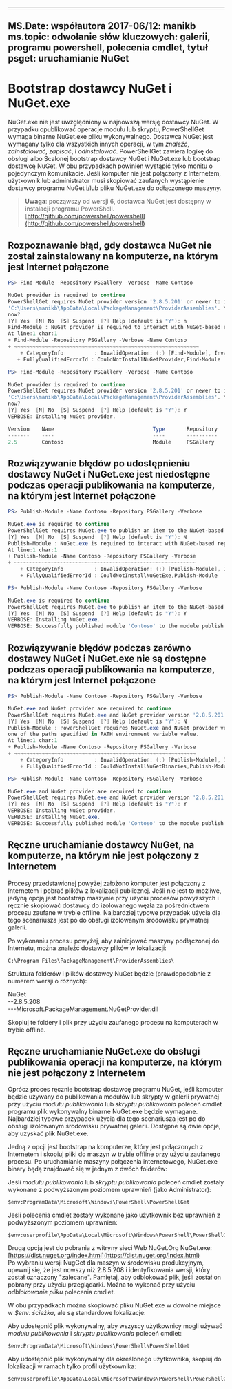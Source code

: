 
---
MS.Date: współautora 2017-06/12: manikb ms.topic: odwołanie słów kluczowych: galerii, programu powershell, polecenia cmdlet, tytuł psget: uruchamianie NuGet
---
# <a name="bootstrap-the-nuget-provider-and-nugetexe"></a>Bootstrap dostawcy NuGet i NuGet.exe

NuGet.exe nie jest uwzględniony w najnowszą wersję dostawcy NuGet.
W przypadku opublikować operacje modułu lub skryptu, PowerShellGet wymaga binarne NuGet.exe pliku wykonywalnego.
Dostawca NuGet jest wymagany tylko dla wszystkich innych operacji, w tym *znaleźć*, *zainstalować*, *zapisać*, i *odinstalować*.
PowerShellGet zawiera logikę do obsługi albo Scalonej bootstrap dostawcy NuGet i NuGet.exe lub bootstrap dostawcę NuGet.
W obu przypadkach powinien wystąpić tylko monitu o pojedynczym komunikacie.
Jeśli komputer nie jest połączony z Internetem, użytkownik lub administrator musi skopiować zaufanych wystąpienie dostawcy programu NuGet i/lub pliku NuGet.exe do odłączonego maszyny.

>**Uwaga**: począwszy od wersji 6, dostawca NuGet jest dostępny w instalacji programu PowerShell. [http://github.com/powershell/powershell](http://github.com/powershell/powershell)

## <a name="resolving-error-when-the-nuget-provider-has-not-been-installed-on-a-machine-that-is-internet-connected"></a>Rozpoznawanie błąd, gdy dostawca NuGet nie został zainstalowany na komputerze, na którym jest Internet połączone

```powershell
PS> Find-Module -Repository PSGallery -Verbose -Name Contoso

NuGet provider is required to continue
PowerShellGet requires NuGet provider version '2.8.5.201' or newer to interact with NuGet-based repositories. The NuGet provider must be available in 'C:\Program Files\PackageManagement\ProviderAssemblies' or
'C:\Users\manikb\AppData\Local\PackageManagement\ProviderAssemblies'. You can also install the NuGet provider by running 'Install-PackageProvider -Name NuGet -MinimumVersion 2.8.5.201 -Force'. Do you want PowerShellGet to install and import the NuGet provider
now?
[Y] Yes  [N] No  [S] Suspend  [?] Help (default is "Y"): n
Find-Module : NuGet provider is required to interact with NuGet-based repositories. Please ensure that '2.8.5.201' or newer version of NuGet provider is installed.
At line:1 char:1
+ Find-Module -Repository PSGallery -Verbose -Name Contoso
+ ~~~~~~~~~~~~~~~~~~~~~~~~~~~~~~~~~~~~~~~~~~~~~~~~~~~~~~~~~~~~
    + CategoryInfo          : InvalidOperation: (:) [Find-Module], InvalidOperationException
   + FullyQualifiedErrorId : CouldNotInstallNuGetProvider,Find-Module

PS> Find-Module -Repository PSGallery -Verbose -Name Contoso

NuGet provider is required to continue
PowerShellGet requires NuGet provider version '2.8.5.201' or newer to interact with NuGet-based repositories. The NuGet provider must be available in 'C:\Program Files\PackageManagement\ProviderAssemblies' or
'C:\Users\manikb\AppData\Local\PackageManagement\ProviderAssemblies'. You can also install the NuGet provider by running 'Install-PackageProvider -Name NuGet -MinimumVersion 2.8.5.201 -Force'. Do you want PowerShellGet to install and import the NuGet provider
now?
[Y] Yes  [N] No  [S] Suspend  [?] Help (default is "Y"): Y
VERBOSE: Installing NuGet provider.

Version    Name                                Type       Repository           Description
-------    ----                                ----       ----------           -----------
2.5        Contoso                             Module     PSGallery        Contoso module
```

## <a name="resolving-error-when-the-nuget-provider-is-available-and-nugetexe-is-not-available-during-the-publish-operation-on-a-machine-that-is-internet-connected"></a>Rozwiązywanie błędów po udostępnieniu dostawcy NuGet i NuGet.exe jest niedostępne podczas operacji publikowania na komputerze, na którym jest Internet połączone

```powershell
PS> Publish-Module -Name Contoso -Repository PSGallery -Verbose

NuGet.exe is required to continue
PowerShellGet requires NuGet.exe to publish an item to the NuGet-based repositories. NuGet.exe must be available under one of the paths specified in PATH environment variable value. Do you want PowerShellGet to install NuGet.exe now?
[Y] Yes  [N] No  [S] Suspend  [?] Help (default is "Y"): N
Publish-Module : NuGet.exe is required to interact with NuGet-based repositories. Please ensure that NuGet.exe is available under one of the paths specified in PATH environment variable value.
At line:1 char:1
+ Publish-Module -Name Contoso -Repository PSGallery -Verbose
+ ~~~~~~~~~~~~~~~~~~~~~~~~~~~~~~~~~~~~~~~~~~~~~~~~~~~~~~~~~~~
    + CategoryInfo          : InvalidOperation: (:) [Publish-Module], InvalidOperationException
    + FullyQualifiedErrorId : CouldNotInstallNuGetExe,Publish-Module

PS> Publish-Module -Name Contoso -Repository PSGallery -Verbose

NuGet.exe is required to continue
PowerShellGet requires NuGet.exe to publish an item to the NuGet-based repositories. NuGet.exe must be available under one of the paths specified in PATH environment variable value. Do you want PowerShellGet to install NuGet.exe now?
[Y] Yes  [N] No  [S] Suspend  [?] Help (default is "Y"): Y
VERBOSE: Installing NuGet.exe.
VERBOSE: Successfully published module 'Contoso' to the module publish location 'https://www.powershellgallery.com/api/v2/'. Please allow few minutes for 'Contoso' to show up in the search results.
```

## <a name="resolving-error-when-both-nuget-provider-and-nugetexe-are-not-available-during-the-publish-operation-on-a-machine-that-is-internet-connected"></a>Rozwiązywanie błędów podczas zarówno dostawcy NuGet i NuGet.exe nie są dostępne podczas operacji publikowania na komputerze, na którym jest Internet połączone

```powershell
PS> Publish-Module -Name Contoso -Repository PSGallery -Verbose

NuGet.exe and NuGet provider are required to continue
PowerShellGet requires NuGet.exe and NuGet provider version '2.8.5.201' or newer to interact with the NuGet-based repositories. Do you want PowerShellGet to install both NuGet.exe and NuGet provider now?
[Y] Yes  [N] No  [S] Suspend  [?] Help (default is "Y"): N
Publish-Module : PowerShellGet requires NuGet.exe and NuGet provider version '2.8.5.201' or newer to interact with the NuGet-based repositories. Please ensure that '2.8.5.201' or newer version of NuGet provider is installed and NuGet.exe is available under
one of the paths specified in PATH environment variable value.
At line:1 char:1
+ Publish-Module -Name Contoso -Repository PSGallery -Verbose
+ ~~~~~~~~~~~~~~~~~~~~~~~~~~~~~~~~~~~~~~~~~~~~~~~~~~~~~~~~~~~
    + CategoryInfo          : InvalidOperation: (:) [Publish-Module], InvalidOperationException
    + FullyQualifiedErrorId : CouldNotInstallNuGetBinaries,Publish-Module

PS> Publish-Module -Name Contoso -Repository PSGallery -Verbose

NuGet.exe and NuGet provider are required to continue
PowerShellGet requires NuGet.exe and NuGet provider version '2.8.5.201' or newer to interact with the NuGet-based repositories. Do you want PowerShellGet to install both NuGet.exe and NuGet provider now?
[Y] Yes  [N] No  [S] Suspend  [?] Help (default is "Y"): Y
VERBOSE: Installing NuGet provider.
VERBOSE: Installing NuGet.exe.
VERBOSE: Successfully published module 'Contoso' to the module publish location 'https://www.powershellgallery.com/api/v2/'. Please allow few minutes for 'Contoso' to show up in the search results.
```

## <a name="manually-bootstrapping-the-nuget-provider-on-a-machine-that-is-not-connected-to-the-internet"></a>Ręczne uruchamianie dostawcy NuGet, na komputerze, na którym nie jest połączony z Internetem

Procesy przedstawionej powyżej założono komputer jest połączony z Internetem i pobrać plików z lokalizacji publicznej.
Jeśli nie jest to możliwe, jedyną opcją jest bootstrap maszynie przy użyciu procesów powyższych i ręcznie skopiować dostawcy do izolowanego węzła za pośrednictwem procesu zaufane w trybie offline.
Najbardziej typowe przypadek użycia dla tego scenariusza jest po do obsługi izolowanym środowisku prywatnej galerii.

Po wykonaniu procesu powyżej, aby zainicjować maszyny podłączonej do Internetu, można znaleźć dostawcy plików w lokalizacji:

```
C:\Program Files\PackageManagement\ProviderAssemblies\
```

Struktura folderów i plików dostawcy NuGet będzie (prawdopodobnie z numerem wersji o różnych):

NuGet<br>
--2.8.5.208<br>
---Microsoft.PackageManagement.NuGetProvider.dll

Skopiuj te foldery i plik przy użyciu zaufanego procesu na komputerach w trybie offline.

## <a name="manually-bootstrapping-nugetexe-to-support-publish-operations-on-a-machine-that-is-not-connected-to-the-internet"></a>Ręczne uruchamianie NuGet.exe do obsługi publikowania operacji na komputerze, na którym nie jest połączony z Internetem

Oprócz proces ręcznie bootstrap dostawcę programu NuGet, jeśli komputer będzie używany do publikowania modułów lub skrypty w galerii prywatnej przy użyciu *modułu publikowania* lub *skryptu publikowania* poleceń cmdlet programu plik wykonywalny binarne NuGet.exe będzie wymagane.
Najbardziej typowe przypadek użycia dla tego scenariusza jest po do obsługi izolowanym środowisku prywatnej galerii.
Dostępne są dwie opcje, aby uzyskać plik NuGet.exe.

Jedną z opcji jest bootstrap na komputerze, który jest połączonych z Internetem i skopiuj pliki do maszyn w trybie offline przy użyciu zaufanego procesu.
Po uruchamianie maszyny połączenia internetowego, NuGet.exe binary będą znajdować się w jednym z dwóch folderów:

Jeśli *modułu publikowania* lub *skryptu publikowania* poleceń cmdlet zostały wykonane z podwyższonym poziomem uprawnień (jako Administrator):

```
$env:ProgramData\Microsoft\Windows\PowerShell\PowerShellGet
```

Jeśli polecenia cmdlet zostały wykonane jako użytkownik bez uprawnień z podwyższonym poziomem uprawnień:

```
$env:userprofile\AppData\Local\Microsoft\Windows\PowerShell\PowerShellGet\
```

Drugą opcją jest do pobrania z witryny sieci Web NuGet.Org NuGet.exe: [https://dist.nuget.org/index.html](https://dist.nuget.org/index.html)<br>
Po wybraniu wersji NugGet dla maszyn w środowisku produkcyjnym, upewnij się, że jest nowszy niż 2.8.5.208 i identyfikowania wersji, który został oznaczony "zalecane".
Pamiętaj, aby odblokować plik, jeśli został on pobrany przy użyciu przeglądarki.
Można to wykonać przy użyciu *odblokowanie pliku* polecenia cmdlet.

W obu przypadkach można skopiować pliku NuGet.exe w dowolne miejsce w *$env: ścieżka*, ale są standardowe lokalizacje:

Aby udostępnić plik wykonywalny, aby wszyscy użytkownicy mogli używać *modułu publikowania* i *skryptu publikowania* poleceń cmdlet:

```
$env:ProgramData\Microsoft\Windows\PowerShell\PowerShellGet
```

Aby udostępnić plik wykonywalny dla określonego użytkownika, skopiuj do lokalizacji w ramach tylko profil użytkownika:

```
$env:userprofile\AppData\Local\Microsoft\Windows\PowerShell\PowerShellGet\
```